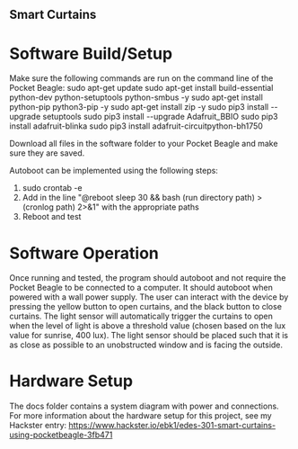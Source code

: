 ## Smart Curtains
# Software Build/Setup
Make sure the following commands are run on the command line of the Pocket Beagle:
sudo apt-get update
sudo apt-get install build-essential python-dev python-setuptools python-smbus -y
sudo apt-get install python-pip python3-pip -y
sudo apt-get install zip -y
sudo pip3 install --upgrade setuptools
sudo pip3 install --upgrade Adafruit_BBIO
sudo pip3 install adafruit-blinka
sudo pip3 install adafruit-circuitpython-bh1750

Download all files in the software folder to your Pocket Beagle and make sure they are saved. 

Autoboot can be implemented using the following steps:
1. sudo crontab -e
2. Add in the line "@reboot sleep 30 && bash (run directory path) > (cronlog path) 2>&1" with the appropriate paths
3. Reboot and test

# Software Operation
Once running and tested, the program should autoboot and not require the Pocket Beagle to be connected to a computer. It should autoboot when powered with a wall power supply. The user can interact with the device by pressing the yellow button to open curtains, and the black button to close curtains. The light sensor will automatically trigger the curtains to open when the level of light is above a threshold value (chosen based on the lux value for sunrise, 400 lux). The light sensor should be placed such that it is as close as possible to an unobstructed window and is facing the outside. 

# Hardware Setup
The docs folder contains a system diagram with power and connections. For more information about the hardware setup for this project, see my Hackster entry: https://www.hackster.io/ebk1/edes-301-smart-curtains-using-pocketbeagle-3fb471
